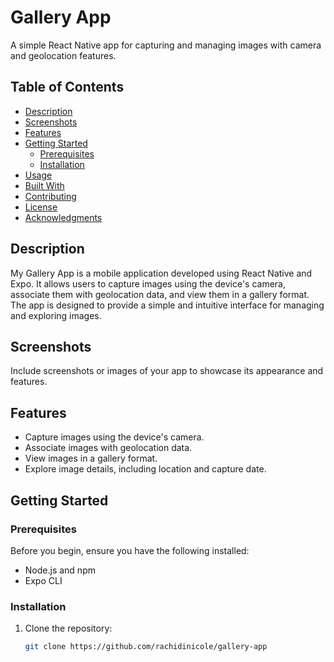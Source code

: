 # Gallery App

A simple React Native app for capturing and managing images with camera and geolocation features.

## Table of Contents

- [Description](#description)
- [Screenshots](#screenshots)
- [Features](#features)
- [Getting Started](#getting-started)
  - [Prerequisites](#prerequisites)
  - [Installation](#installation)
- [Usage](#usage)
- [Built With](#built-with)
- [Contributing](#contributing)
- [License](#license)
- [Acknowledgments](#acknowledgments)

## Description

My Gallery App is a mobile application developed using React Native and Expo. It allows users to capture images using the device's camera, associate them with geolocation data, and view them in a gallery format. The app is designed to provide a simple and intuitive interface for managing and exploring images.

## Screenshots

Include screenshots or images of your app to showcase its appearance and features.

## Features

- Capture images using the device's camera.
- Associate images with geolocation data.
- View images in a gallery format.
- Explore image details, including location and capture date.

## Getting Started

### Prerequisites

Before you begin, ensure you have the following installed:

- Node.js and npm
- Expo CLI

### Installation

1. Clone the repository:

   ```bash
   git clone https://github.com/rachidinicole/gallery-app
   ```

